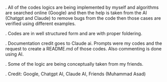 . All of the codes logics are being implemented by myself and algorithms are searched online (Google) and then the help is taken from the AI (Chatgpt and Claude) to remove bugs from the code then those cases are verified using different examples.

. Codes are in well structured form and are with proper foldering.

. Documentation credit goes to Claude ai.
	  Prompts were my codes and the request to create a README.md of those codes.
	  Also commenting is done using AI.
	  
. Some of the logic are being conceptually taken from my friends.
	
	
. Credit:
	  Google, Chatgpt AI, Claude AI, Friends (Muhammad Asad)
